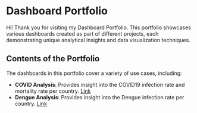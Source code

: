 # Dashboard Portfolio

Hi! Thank you for visiting my Dashboard Portfolio. This portfolio showcases various dashboards created as part of different projects, each demonstrating unique analytical insights and data visualization techniques.

## Contents of the Portfolio
The dashboards in this portfolio cover a variety of use cases, including:

- **COVID Analysis**: Provides insight into the COVID19 infection rate and mortality rate per country.
  [Link](https://public.tableau.com/app/profile/lucas.gonzalez.sonnenberg/viz/CovidProject_17309931047900/Dashboard1?publish=yes)
- **Dengue Analysis**: Provides insight into the Dengue infection rate per country.
  [Link](https://public.tableau.com/app/profile/lucas.gonzalez.sonnenberg/viz/Dengue_1_17310648963750/Dashboard1?publish=yes)

